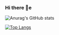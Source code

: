 ### Hi there 👋e

![Anurag's GitHub stats](https://github-readme-stats.vercel.app/api?username=Raskc&show_icons=true&theme=radical)


[![Top Langs](https://github-readme-stats.vercel.app/api/top-langs/?username=Raskc&layout=compact&theme=radical)](https://github.com/anuraghazra/github-readme-stats)
